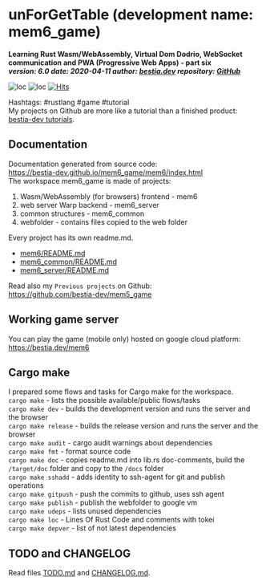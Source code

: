 # unForGetTable (development name: mem6_game)

**Learning Rust Wasm/WebAssembly, Virtual Dom Dodrio, WebSocket communication and PWA (Progressive Web Apps) - part six**  
***version: 6.0  date: 2020-04-11 author: [bestia.dev](https://bestia.dev) repository: [GitHub](https://github.com/bestia-dev/mem6)***  

![loc](https://img.shields.io/badge/lines_of_Rust_code-3129-success)
![loc](https://img.shields.io/badge/lines_of_docs/comments-1335-informational)
[![Hits](https://hits.seeyoufarm.com/api/count/incr/badge.svg?url=https%3A%2F%2Fgithub.com%2Fbestia-dev%2Fmem6_game&count_bg=%2379C83D&title_bg=%23555555&icon=&icon_color=%23E7E7E7&title=hits&edge_flat=false)](https://hits.seeyoufarm.com)

Hashtags: #rustlang #game #tutorial  
My projects on Github are more like a tutorial than a finished product: [bestia-dev tutorials](https://github.com/bestia-dev/tutorials_rust_wasm).

## Documentation

Documentation generated from source code:  
<https://bestia-dev.github.io/mem6_game/mem6/index.html>  
The workspace mem6_game is made of projects:  

1. Wasm/WebAssembly (for browsers) frontend - mem6  
2. web server Warp backend - mem6_server  
3. common structures - mem6_common  
4. webfolder - contains files copied to the web folder

Every project has its own readme.md.  

- [mem6/README.md](
https://github.com/bestia-dev/mem6_game/blob/master/mem6/README.md)  
- [mem6_common/README.md](https://github.com/bestia-dev/mem6_game/blob/master/mem6_common/README.md)  
- [mem6_server/README.md](https://github.com/bestia-dev/mem6_game/blob/master/mem6_server/README.md)  
  
Read also my `Previous projects` on Github:  
<https://github.com/bestia-dev/mem5_game>  

## Working game server

You can play the game (mobile only) hosted on google cloud platform:  
<https://bestia.dev/mem6>  

## Cargo make

I prepared some flows and tasks for Cargo make for the workspace.  
`cargo make` - lists the possible available/public flows/tasks  
`cargo make dev` - builds the development version and runs the server and the browser  
`cargo make release` - builds the release version and runs the server and the browser  
`cargo make audit` - cargo audit warnings about dependencies  
`cargo make fmt` - format source code  
`cargo make doc` - copies readme.md into lib.rs doc-comments, build the `/target/doc` folder and copy to the `/docs` folder  
`cargo make sshadd` - adds identity to ssh-agent for git and publish operations  
`cargo make gitpush` - push the commits to github, uses ssh agent  
`cargo make publish` - publish the webfolder to google vm  
`cargo make udeps` - lists unused dependencies  
`cargo make loc` - Lines Of Rust Code and comments with tokei  
`cargo make depver` - list of not latest dependencies  

## TODO and CHANGELOG

Read files [TODO.md](https://github.com/bestia-dev/mem6_game/blob/master/TODO.md) and [CHANGELOG.md](https://github.com/bestia-dev/mem6_game/blob/master/CHANGELOG.md).  
